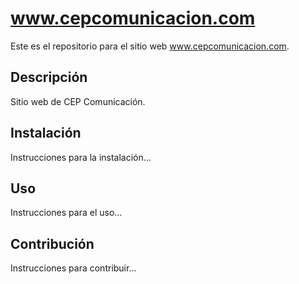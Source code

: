 # www.cepcomunicacion.com

Este es el repositorio para el sitio web www.cepcomunicacion.com.

## Descripción

Sitio web de CEP Comunicación.

## Instalación

Instrucciones para la instalación...

## Uso

Instrucciones para el uso...

## Contribución

Instrucciones para contribuir...